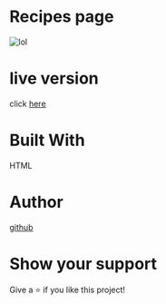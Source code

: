 # Recipes page 

![lol](https://github.com/Lordgg007/recipes_page/assets/139135651/71800ce3-8c4a-46ab-8447-81ec3f3d6e17)
# live version

click [here](https://lordgg007.github.io/recipes_page/)

# Built With
HTML

# Author
[github](https://github.com/Lordgg007)

# Show your support
Give a ⭐️ if you like this project!

